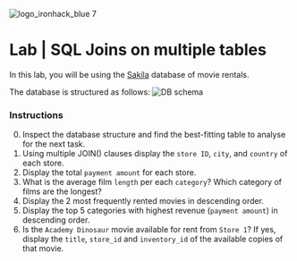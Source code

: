 ![logo_ironhack_blue 7](https://user-images.githubusercontent.com/23629340/40541063-a07a0a8a-601a-11e8-91b5-2f13e4e6b441.png)

# Lab | SQL Joins on multiple tables

In this lab, you will be using the [Sakila](https://dev.mysql.com/doc/sakila/en/) database of movie rentals.

The database is structured as follows:
![DB schema](https://education-team-2020.s3-eu-west-1.amazonaws.com/data-analytics/database-sakila-schema.png)

### Instructions

0. Inspect the database structure and find the best-fitting table to analyse for the next task.
1. Using multiple JOIN() clauses display the `store ID`, `city`, and `country` of each store.
2. Display the total `payment amount` for each store.
3. What is the average film `length` per each `category`? Which category of films are the longest?
4. Display the 2 most frequently rented movies in descending order.
5. Display the top 5 categories with highest revenue (`payment amount`) in descending order.
6. Is the `Academy Dinosaur` movie available for rent from `Store 1`? If yes, display the `title`, `store_id` and `inventory_id` of the available copies of that movie.
